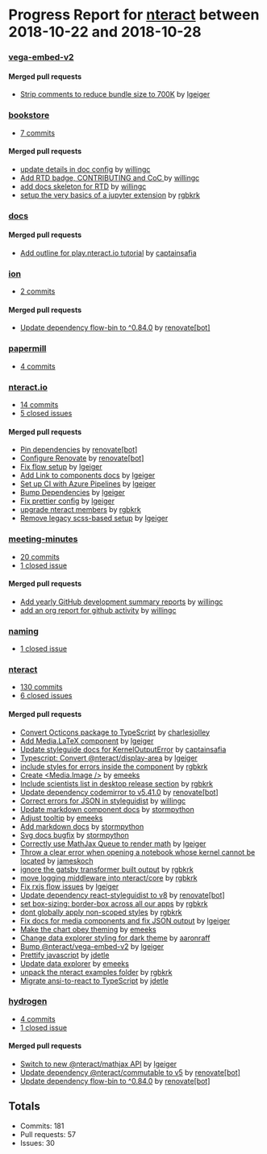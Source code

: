 # Progress Report for [nteract](https://github.com/nteract) between 2018-10-22 and 2018-10-28

### [vega-embed-v2](https://github.com/nteract/vega-embed-v2)

#### Merged pull requests
- [Strip comments to reduce bundle size to 700K](https://github.com/nteract/vega-embed-v2/pull/2) by [lgeiger](https://github.com/lgeiger)

### [bookstore](https://github.com/nteract/bookstore)
-  [7 commits](https://github.com/nteract/bookstore/compare/master@%7B1540191600%7D...master@%7B1540710000%7D)

#### Merged pull requests
- [update details in doc config](https://github.com/nteract/bookstore/pull/5) by [willingc](https://github.com/willingc)
- [Add RTD badge, CONTRIBUTING and CoC ](https://github.com/nteract/bookstore/pull/4) by [willingc](https://github.com/willingc)
- [add docs skeleton for RTD](https://github.com/nteract/bookstore/pull/3) by [willingc](https://github.com/willingc)
- [setup the very basics of a jupyter extension](https://github.com/nteract/bookstore/pull/2) by [rgbkrk](https://github.com/rgbkrk)

### [docs](https://github.com/nteract/docs)

#### Merged pull requests
- [Add outline for play.nteract.io tutorial](https://github.com/nteract/docs/pull/38) by [captainsafia](https://github.com/captainsafia)

### [ion](https://github.com/nteract/ion)
-  [2 commits](https://github.com/nteract/ion/compare/master@%7B1540191600%7D...master@%7B1540710000%7D)

#### Merged pull requests
- [Update dependency flow-bin to ^0.84.0](https://github.com/nteract/ion/pull/46) by [renovate[bot]](https://github.com/apps/renovate)

### [papermill](https://github.com/nteract/papermill)
-  [4 commits](https://github.com/nteract/papermill/compare/master@%7B1540191600%7D...master@%7B1540710000%7D)

### [nteract.io](https://github.com/nteract/nteract.io)
-  [14 commits](https://github.com/nteract/nteract.io/compare/master@%7B1540191600%7D...master@%7B1540710000%7D)
-  [5 closed issues](https://github.com/nteract/nteract.io/issues?utf8=%E2%9C%93&q=is%3Aissue%20closed%3A2018-10-22..2018-10-28)

#### Merged pull requests
- [Pin dependencies](https://github.com/nteract/nteract.io/pull/83) by [renovate[bot]](https://github.com/apps/renovate)
- [Configure Renovate](https://github.com/nteract/nteract.io/pull/82) by [renovate[bot]](https://github.com/apps/renovate)
- [Fix flow setup](https://github.com/nteract/nteract.io/pull/81) by [lgeiger](https://github.com/lgeiger)
- [Add Link to components docs](https://github.com/nteract/nteract.io/pull/79) by [lgeiger](https://github.com/lgeiger)
- [Set up CI with Azure Pipelines](https://github.com/nteract/nteract.io/pull/78) by [lgeiger](https://github.com/lgeiger)
- [Bump Dependencies](https://github.com/nteract/nteract.io/pull/77) by [lgeiger](https://github.com/lgeiger)
- [Fix prettier config](https://github.com/nteract/nteract.io/pull/73) by [lgeiger](https://github.com/lgeiger)
- [upgrade nteract members](https://github.com/nteract/nteract.io/pull/71) by [rgbkrk](https://github.com/rgbkrk)
- [Remove legacy scss-based setup](https://github.com/nteract/nteract.io/pull/70) by [lgeiger](https://github.com/lgeiger)

### [meeting-minutes](https://github.com/nteract/meeting-minutes)
-  [20 commits](https://github.com/nteract/meeting-minutes/compare/master@%7B1540191600%7D...master@%7B1540710000%7D)
-  [1 closed issue](https://github.com/nteract/meeting-minutes/issues?utf8=%E2%9C%93&q=is%3Aissue%20closed%3A2018-10-22..2018-10-28)

#### Merged pull requests
- [Add yearly GitHub development summary reports](https://github.com/nteract/meeting-minutes/pull/9) by [willingc](https://github.com/willingc)
- [add an org report for github activity](https://github.com/nteract/meeting-minutes/pull/7) by [willingc](https://github.com/willingc)

### [naming](https://github.com/nteract/naming)
-  [1 closed issue](https://github.com/nteract/naming/issues?utf8=%E2%9C%93&q=is%3Aissue%20closed%3A2018-10-22..2018-10-28)

### [nteract](https://github.com/nteract/nteract)
-  [130 commits](https://github.com/nteract/nteract/compare/master@%7B1540191600%7D...master@%7B1540710000%7D)
-  [6 closed issues](https://github.com/nteract/nteract/issues?utf8=%E2%9C%93&q=is%3Aissue%20closed%3A2018-10-22..2018-10-28)

#### Merged pull requests
- [Convert Octicons package to TypeScript](https://github.com/nteract/nteract/pull/3532) by [charlesjolley](https://github.com/charlesjolley)
- [Add Media.LaTeX component](https://github.com/nteract/nteract/pull/3530) by [lgeiger](https://github.com/lgeiger)
- [Update styleguide docs for KernelOutputError](https://github.com/nteract/nteract/pull/3528) by [captainsafia](https://github.com/captainsafia)
- [Typescript: Convert @nteract/display-area](https://github.com/nteract/nteract/pull/3525) by [lgeiger](https://github.com/lgeiger)
- [include styles for errors inside the component](https://github.com/nteract/nteract/pull/3522) by [rgbkrk](https://github.com/rgbkrk)
- [Create <Media.Image />](https://github.com/nteract/nteract/pull/3521) by [emeeks](https://github.com/emeeks)
- [Include scientists list in desktop release section](https://github.com/nteract/nteract/pull/3516) by [rgbkrk](https://github.com/rgbkrk)
- [Update dependency codemirror to v5.41.0](https://github.com/nteract/nteract/pull/3515) by [renovate[bot]](https://github.com/apps/renovate)
- [Correct errors for JSON in styleguidist](https://github.com/nteract/nteract/pull/3514) by [willingc](https://github.com/willingc)
- [Update markdown component docs](https://github.com/nteract/nteract/pull/3513) by [stormpython](https://github.com/stormpython)
- [Adjust tooltip](https://github.com/nteract/nteract/pull/3511) by [emeeks](https://github.com/emeeks)
- [Add markdown docs](https://github.com/nteract/nteract/pull/3510) by [stormpython](https://github.com/stormpython)
- [Svg docs bugfix](https://github.com/nteract/nteract/pull/3509) by [stormpython](https://github.com/stormpython)
- [Correctly use MathJax Queue to render math](https://github.com/nteract/nteract/pull/3508) by [lgeiger](https://github.com/lgeiger)
- [Throw a clear error when opening a notebook whose kernel cannot be located](https://github.com/nteract/nteract/pull/3507) by [jameskoch](https://github.com/jameskoch)
- [ignore the gatsby transformer built output](https://github.com/nteract/nteract/pull/3506) by [rgbkrk](https://github.com/rgbkrk)
- [move logging middleware into nteract/core](https://github.com/nteract/nteract/pull/3504) by [rgbkrk](https://github.com/rgbkrk)
- [Fix rxjs flow issues](https://github.com/nteract/nteract/pull/3498) by [lgeiger](https://github.com/lgeiger)
- [Update dependency react-styleguidist to v8](https://github.com/nteract/nteract/pull/3496) by [renovate[bot]](https://github.com/apps/renovate)
- [set box-sizing: border-box across all our apps](https://github.com/nteract/nteract/pull/3495) by [rgbkrk](https://github.com/rgbkrk)
- [dont globally apply non-scoped styles](https://github.com/nteract/nteract/pull/3493) by [rgbkrk](https://github.com/rgbkrk)
- [Fix docs for media components and fix JSON output](https://github.com/nteract/nteract/pull/3492) by [lgeiger](https://github.com/lgeiger)
- [Make the chart obey theming](https://github.com/nteract/nteract/pull/3490) by [emeeks](https://github.com/emeeks)
- [Change data explorer styling for dark theme](https://github.com/nteract/nteract/pull/3488) by [aaronraff](https://github.com/aaronraff)
- [Bump @nteract/vega-embed-v2](https://github.com/nteract/nteract/pull/3487) by [lgeiger](https://github.com/lgeiger)
- [Prettify javascript](https://github.com/nteract/nteract/pull/3485) by [jdetle](https://github.com/jdetle)
- [Update data explorer](https://github.com/nteract/nteract/pull/3484) by [emeeks](https://github.com/emeeks)
- [unpack the nteract examples folder](https://github.com/nteract/nteract/pull/3477) by [rgbkrk](https://github.com/rgbkrk)
- [Migrate ansi-to-react to TypeScript](https://github.com/nteract/nteract/pull/3465) by [jdetle](https://github.com/jdetle)

### [hydrogen](https://github.com/nteract/hydrogen)
-  [4 commits](https://github.com/nteract/hydrogen/compare/master@%7B1540191600%7D...master@%7B1540710000%7D)
-  [1 closed issue](https://github.com/nteract/hydrogen/issues?utf8=%E2%9C%93&q=is%3Aissue%20closed%3A2018-10-22..2018-10-28)

#### Merged pull requests
- [Switch to new @nteract/mathjax API](https://github.com/nteract/hydrogen/pull/1460) by [lgeiger](https://github.com/lgeiger)
- [Update dependency @nteract/commutable to v5](https://github.com/nteract/hydrogen/pull/1459) by [renovate[bot]](https://github.com/apps/renovate)
- [Update dependency flow-bin to ^0.84.0](https://github.com/nteract/hydrogen/pull/1444) by [renovate[bot]](https://github.com/apps/renovate)

## Totals
- Commits: 181
- Pull requests: 57
- Issues: 30
